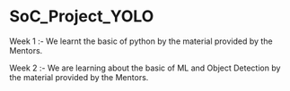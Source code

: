 # SoC_Project_YOLO
Week 1 :- We learnt the basic of python by the material provided by the Mentors.

Week 2 :- We are learning about the basic of ML and Object Detection by the material provided by the Mentors.
